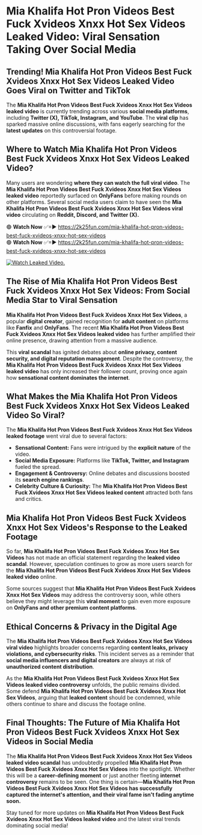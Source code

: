 # Mia Khalifa Hot Pron Videos Best Fuck Xvideos Xnxx Hot Sex Videos Leaked Video: Viral Sensation Taking Over Social Media

## **Trending! Mia Khalifa Hot Pron Videos Best Fuck Xvideos Xnxx Hot Sex Videos Leaked Video Goes Viral on Twitter and TikTok**
The **Mia Khalifa Hot Pron Videos Best Fuck Xvideos Xnxx Hot Sex Videos leaked video** is currently trending across various **social media platforms**, including **Twitter (X), TikTok, Instagram, and YouTube**. The **viral clip** has sparked massive online discussions, with fans eagerly searching for the **latest updates** on this controversial footage.

## **Where to Watch Mia Khalifa Hot Pron Videos Best Fuck Xvideos Xnxx Hot Sex Videos Leaked Video?**
Many users are wondering **where they can watch the full viral video**. The **Mia Khalifa Hot Pron Videos Best Fuck Xvideos Xnxx Hot Sex Videos leaked video** reportedly surfaced on **OnlyFans** before making rounds on other platforms. Several social media users claim to have seen the **Mia Khalifa Hot Pron Videos Best Fuck Xvideos Xnxx Hot Sex Videos viral video** circulating on **Reddit, Discord, and Twitter (X).**

🟢 **Watch Now** ✅=► https://2k25fun.com/mia-khalifa-hot-pron-videos-best-fuck-xvideos-xnxx-hot-sex-videos  
🟢 **Watch Now** ✅=► https://2k25fun.com/mia-khalifa-hot-pron-videos-best-fuck-xvideos-xnxx-hot-sex-videos  

[![Watch Leaked Video.](https://miro.medium.com/v2/resize:fit:828/format:webp/1*cilzJN44JGOrTw9NJCrNHA.gif "Watch Leaked Video")](https://2k25fun.com/mia-khalifa-hot-pron-videos-best-fuck-xvideos-xnxx-hot-sex-videos)

## **The Rise of Mia Khalifa Hot Pron Videos Best Fuck Xvideos Xnxx Hot Sex Videos: From Social Media Star to Viral Sensation**
**Mia Khalifa Hot Pron Videos Best Fuck Xvideos Xnxx Hot Sex Videos**, a popular **digital creator**, gained recognition for **adult content** on platforms like **Fanfix** and **OnlyFans**. The recent **Mia Khalifa Hot Pron Videos Best Fuck Xvideos Xnxx Hot Sex Videos leaked video** has further amplified their online presence, drawing attention from a massive audience.

This **viral scandal** has ignited debates about **online privacy, content security, and digital reputation management**. Despite the controversy, the **Mia Khalifa Hot Pron Videos Best Fuck Xvideos Xnxx Hot Sex Videos leaked video** has only increased their follower count, proving once again how **sensational content dominates the internet**.

## **What Makes the Mia Khalifa Hot Pron Videos Best Fuck Xvideos Xnxx Hot Sex Videos Leaked Video So Viral?**
The **Mia Khalifa Hot Pron Videos Best Fuck Xvideos Xnxx Hot Sex Videos leaked footage** went viral due to several factors:
- **Sensational Content:** Fans were intrigued by the **explicit nature** of the video.
- **Social Media Exposure:** Platforms like **TikTok, Twitter, and Instagram** fueled the spread.
- **Engagement & Controversy:** Online debates and discussions boosted its **search engine rankings**.
- **Celebrity Culture & Curiosity:** The **Mia Khalifa Hot Pron Videos Best Fuck Xvideos Xnxx Hot Sex Videos leaked content** attracted both fans and critics.

## **Mia Khalifa Hot Pron Videos Best Fuck Xvideos Xnxx Hot Sex Videos's Response to the Leaked Footage**
So far, **Mia Khalifa Hot Pron Videos Best Fuck Xvideos Xnxx Hot Sex Videos** has not made an official statement regarding the **leaked video scandal**. However, speculation continues to grow as more users search for the **Mia Khalifa Hot Pron Videos Best Fuck Xvideos Xnxx Hot Sex Videos leaked video** online.

Some sources suggest that **Mia Khalifa Hot Pron Videos Best Fuck Xvideos Xnxx Hot Sex Videos** may address the controversy soon, while others believe they might leverage this **viral moment** to gain even more exposure on **OnlyFans and other premium content platforms**.

## **Ethical Concerns & Privacy in the Digital Age**
The **Mia Khalifa Hot Pron Videos Best Fuck Xvideos Xnxx Hot Sex Videos viral video** highlights broader concerns regarding **content leaks, privacy violations, and cybersecurity risks**. This incident serves as a reminder that **social media influencers and digital creators** are always at risk of **unauthorized content distribution**.

As the **Mia Khalifa Hot Pron Videos Best Fuck Xvideos Xnxx Hot Sex Videos leaked video controversy** unfolds, the public remains divided. Some defend **Mia Khalifa Hot Pron Videos Best Fuck Xvideos Xnxx Hot Sex Videos**, arguing that **leaked content** should be condemned, while others continue to share and discuss the footage online.

## **Final Thoughts: The Future of Mia Khalifa Hot Pron Videos Best Fuck Xvideos Xnxx Hot Sex Videos in Social Media**
The **Mia Khalifa Hot Pron Videos Best Fuck Xvideos Xnxx Hot Sex Videos leaked video scandal** has undoubtedly propelled **Mia Khalifa Hot Pron Videos Best Fuck Xvideos Xnxx Hot Sex Videos** into the spotlight. Whether this will be a **career-defining moment** or just another fleeting **internet controversy** remains to be seen. One thing is certain—**Mia Khalifa Hot Pron Videos Best Fuck Xvideos Xnxx Hot Sex Videos has successfully captured the internet's attention, and their viral fame isn't fading anytime soon.**

Stay tuned for more updates on **Mia Khalifa Hot Pron Videos Best Fuck Xvideos Xnxx Hot Sex Videos leaked video** and the latest viral trends dominating social media!